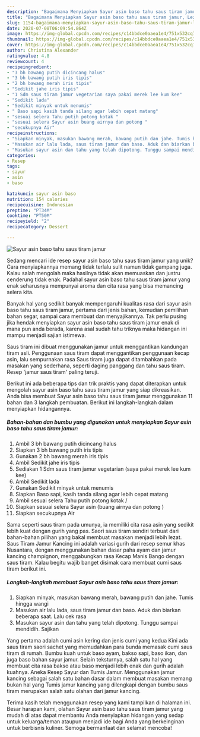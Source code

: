 ```yaml
---
description: "Bagaimana Menyiapkan Sayur asin baso tahu saus tiram jamur, Lezat"
title: "Bagaimana Menyiapkan Sayur asin baso tahu saus tiram jamur, Lezat"
slug: 1154-bagaimana-menyiapkan-sayur-asin-baso-tahu-saus-tiram-jamur-lezat
date: 2020-07-08T06:09:54.864Z
image: https://img-global.cpcdn.com/recipes/c14bbdce0aaea1e4/751x532cq70/sayur-asin-baso-tahu-saus-tiram-jamur-foto-resep-utama.jpg
thumbnail: https://img-global.cpcdn.com/recipes/c14bbdce0aaea1e4/751x532cq70/sayur-asin-baso-tahu-saus-tiram-jamur-foto-resep-utama.jpg
cover: https://img-global.cpcdn.com/recipes/c14bbdce0aaea1e4/751x532cq70/sayur-asin-baso-tahu-saus-tiram-jamur-foto-resep-utama.jpg
author: Christina Alexander
ratingvalue: 4.8
reviewcount: 4
recipeingredient:
- "3 bh bawang putih dicincang halus"
- "3 bh bawang putih iris tipis"
- "2 bh bawang merah iris tipis"
- "Sedikit jahe iris tipis"
- "1 Sdm saus tiram jamur vegetarian saya pakai merek lee kum kee"
- "Sedikit lada"
- "Sedikit minyak untuk menumis"
- " Baso sapi kasih tanda silang agar lebih cepat matang"
- "sesuai selera Tahu putih potong kotak "
- "sesuai selera Sayur asin buang airnya dan potong "
- "secukupnya Air"
recipeinstructions:
- "Siapkan minyak, masukan bawang merah, bawang putih dan jahe. Tumis hingga wangi"
- "Masukan air lalu lada, saus tiram jamur dan baso. Aduk dan biarkan beberapa saat. Lalu cek rasa"
- "Masukan sayur asin dan tahu yang telah dipotong. Tunggu sampai mendidih. Sajikan"
categories:
- Resep
tags:
- sayur
- asin
- baso

katakunci: sayur asin baso 
nutrition: 154 calories
recipecuisine: Indonesian
preptime: "PT34M"
cooktime: "PT50M"
recipeyield: "2"
recipecategory: Dessert

---
```



![Sayur asin baso tahu saus tiram jamur](https://img-global.cpcdn.com/recipes/c14bbdce0aaea1e4/751x532cq70/sayur-asin-baso-tahu-saus-tiram-jamur-foto-resep-utama.jpg)

Sedang mencari ide resep sayur asin baso tahu saus tiram jamur yang unik? Cara menyiapkannya memang tidak terlalu sulit namun tidak gampang juga. Kalau salah mengolah maka hasilnya tidak akan memuaskan dan justru cenderung tidak enak. Padahal sayur asin baso tahu saus tiram jamur yang enak seharusnya mempunyai aroma dan cita rasa yang bisa memancing selera kita.

Banyak hal yang sedikit banyak mempengaruhi kualitas rasa dari sayur asin baso tahu saus tiram jamur, pertama dari jenis bahan, kemudian pemilihan bahan segar, sampai cara membuat dan menyajikannya. Tak perlu pusing jika hendak menyiapkan sayur asin baso tahu saus tiram jamur enak di mana pun anda berada, karena asal sudah tahu triknya maka hidangan ini mampu menjadi sajian istimewa.

Saus tiram ini dibuat menggunakan jamur untuk menggantikan kandungan tiram asli. Penggunaan saus tiram dapat menggantikan penggunaan kecap asin, lalu sempurnakan rasa Saus tiram juga dapat ditambahkan pada masakan yang sederhana, seperti daging panggang dan tahu saus tiram. Resep &#39;jamur saus tiram&#39; paling teruji.


Berikut ini ada beberapa tips dan trik praktis yang dapat diterapkan untuk mengolah sayur asin baso tahu saus tiram jamur yang siap dikreasikan. Anda bisa membuat Sayur asin baso tahu saus tiram jamur menggunakan 11 bahan dan 3 langkah pembuatan. Berikut ini langkah-langkah dalam menyiapkan hidangannya.

<!--inarticleads1-->

##### Bahan-bahan dan bumbu yang digunakan untuk menyiapkan Sayur asin baso tahu saus tiram jamur:

1. Ambil 3 bh bawang putih dicincang halus
1. Siapkan 3 bh bawang putih iris tipis
1. Gunakan 2 bh bawang merah iris tipis
1. Ambil Sedikit jahe iris tipis
1. Sediakan 1 Sdm saus tiram jamur vegetarian (saya pakai merek lee kum kee)
1. Ambil Sedikit lada
1. Gunakan Sedikit minyak untuk menumis
1. Siapkan  Baso sapi, kasih tanda silang agar lebih cepat matang
1. Ambil sesuai selera Tahu putih potong kotak /
1. Siapkan sesuai selera Sayur asin (buang airnya dan potong )
1. Siapkan secukupnya Air


Sama seperti saus tiram pada umunya, ia memiliki cita rasa asin yang sedikit lebih kuat dengan gurih yang pas. Saori saus tiram sendiri terbuat dari bahan-bahan pilihan yang bakal membuat masakan menjadi lebih lezat. Saus Tiram Jamur Kancing ini adalah variasi gurih dari resep semur khas Nusantara, dengan menggunakan bahan dasar paha ayam dan jamur kancing champignon, menggabungkan rasa Kecap Manis Bango dengan saus tiram. Kalau begitu wajib banget disimak cara membuat cumi saus tiram berikut ini. 

<!--inarticleads2-->

##### Langkah-langkah membuat Sayur asin baso tahu saus tiram jamur:

1. Siapkan minyak, masukan bawang merah, bawang putih dan jahe. Tumis hingga wangi
1. Masukan air lalu lada, saus tiram jamur dan baso. Aduk dan biarkan beberapa saat. Lalu cek rasa
1. Masukan sayur asin dan tahu yang telah dipotong. Tunggu sampai mendidih. Sajikan


Yang pertama adalah cumi asin kering dan jenis cumi yang kedua Kini ada saus tiram saori sachet yang memudahkan para bunda memasak cumi saus tiram di rumah. Bumbu kuah untuk baso ayam, bakso sapi, baso ikan, dan juga baso bahan sayur jamur. Selain teksturnya, salah satu hal yang membuat cita rasa bakso atau baso menjadi lebih enak dan gurih adalah kuahnya. Aneka Resep Sayur dan Tumis Jamur. Menggunakan jamur kancing sebagai salah satu bahan dasar dalam membuat masakan memang bukan hal yang Tumis jamur kancing yang dilengkapi dengan bumbu saus tiram merupakan salah satu olahan dari jamur kancing. 

Terima kasih telah menggunakan resep yang kami tampilkan di halaman ini. Besar harapan kami, olahan Sayur asin baso tahu saus tiram jamur yang mudah di atas dapat membantu Anda menyiapkan hidangan yang sedap untuk keluarga/teman ataupun menjadi ide bagi Anda yang berkeinginan untuk berbisnis kuliner. Semoga bermanfaat dan selamat mencoba!
